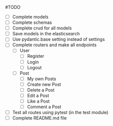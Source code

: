 #TODO

- [ ] Complete models
- [ ] Complete schemas
- [ ] Complete crud for all models
- [ ] Save models in the elasticsearch
- [ ] Use pydantic.base setting instead of settings
- [ ] Complete routers and make all endpoints
    - [ ] User
        - [ ] Register
        - [ ] Login
        - [ ] Logout
    - [ ] Post
        - [ ] My own Posts
        - [ ] Create new Post
        - [ ] Delete a Post
        - [ ] Edit a Post
        - [ ] Like a Post
        - [ ] Comment a Post
- [ ] Test all routes using pytest (in the test module)
- [ ] Complete README.md file